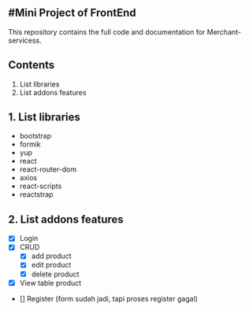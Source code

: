 #Mini Project of FrontEnd
---
This repository contains the full code and documentation for Merchant-servicess.

## Contents
1. List libraries
2. List addons features

## 1. List libraries
- bootstrap
- formik
- yup
- react
- react-router-dom
- axios
- react-scripts
- reactstrap



## 2. List addons features
- [x] Login
- [x] CRUD
    - [x] add product
    - [x] edit product
    - [x] delete product
- [x] View table product
- [] Register (form sudah jadi, tapi proses register gagal)